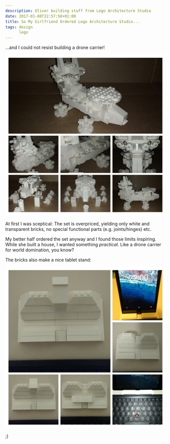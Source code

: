 ```yaml
---
description: Oliver building stuff from Lego Architecture Studio
date: 2017-01-08T22:57:58+01:00
title: So My Girlfriend Ordered Lego Architecture Studio...
tags: design
      lego
---
```


...and I could not resist building a drone carrier!

![Lego Drone Carrier - Pew! Pew!](lego_drone_carrier.jpg)

At first I was sceptical: The set is overpriced, yielding only white and transparent bricks, no special functional parts (e.g. joints/hinges) etc.

My better half ordered the set anyway and I found those limits inspiring. While she built a house, I wanted something *practical*. Like a drone carrier for world domination, you know?

The bricks also make a nice tablet stand:

![Tablet/smartphone stand made from Lego](lego_tablet_stand.jpg)

;)

